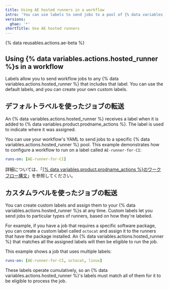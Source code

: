```yaml
---
title: Using AE hosted runners in a workflow
intro: 'You can use labels to send jobs to a pool of {% data variables.actions.hosted_runner %}s.'
versions:
  ghae: '*'
shortTitle: Use AE hosted runners
---
```


{% data reusables.actions.ae-beta %}

## Using {% data variables.actions.hosted_runner %}s in a workflow

Labels allow you to send workflow jobs to any {% data variables.actions.hosted_runner %} that includes that label. You can use the default labels, and you can create your own custom labels.

## デフォルトラベルを使ったジョブの転送

An {% data variables.actions.hosted_runner %} receives a label when it is added to {% data variables.product.prodname_actions %}. The label is used to indicate where it was assigned.

You can use your workflow's YAML to send jobs to a specific {% data variables.actions.hosted_runner %} pool. This example demonstrates how to configure a workflow to run on a label called `AE-runner-for-CI`:

```yaml
runs-on: [AE-runner-for-CI]
```

詳細については、「[{% data variables.product.prodname_actions %}のワークフロー構文](/github/automating-your-workflow-with-github-actions/workflow-syntax-for-github-actions#jobsjob_idruns-on)」を参照してください。

## カスタムラベルを使ったジョブの転送

You can create custom labels and assign them to your {% data variables.actions.hosted_runner %}s at any time. Custom labels let you send jobs to particular types of runners, based on how they're labeled.

For example, if you have a job that requires a specific software package, you can create a custom label called `octocat` and assign it to the runners that have the package installed. An {% data variables.actions.hosted_runner %} that matches all the assigned labels will then be eligible to run the job.

This example shows a job that uses multiple labels:

```yaml
runs-on: [AE-runner-for-CI, octocat, linux]
```

These labels operate cumulatively, so an {% data variables.actions.hosted_runner %}'s labels must match all of them for it to be eligible to process the job.
